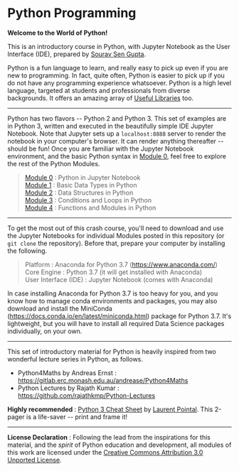 # Python Programming

**Welcome to the World of Python!**

This is an introductory course in Python, with Jupyter Notebook as the User Interface (IDE), prepared by [Sourav Sen Gupta](http://www.souravsengupta.com/).

Python is a fun language to learn, and really easy to pick up even if you are new to programming. In fact, quite often, Python is easier to pick up if you do not have any programming experience whatsoever. Python is a high level language, targeted at students and professionals from diverse backgrounds. It offers an amazing array of [Useful Libraries](https://wiki.python.org/moin/UsefulModules) too.

---

Python has two flavors -- Python 2 and Python 3. This set of examples are in Python 3, written and executed in the beautifully simple IDE Jupyter Notebook. Note that Jupyter sets up a `localhost:8888` server to render the notebook in your computer's browser. It can render anything thereafter -- should be fun! Once you are familiar with the Jupyter Notebook environment, and the basic Python syntax in [Module 0](Module0_TheNotebook.ipynb), feel free to explore the rest of the Python Modules.

> [Module 0](Module0_TheNotebook.ipynb) : Python in Jupyter Notebook   
> [Module 1](Module1_DataTypes.ipynb) : Basic Data Types in Python  
> [Module 2](Module2_DataStructures.ipynb) : Data Structures in Python   
> [Module 3](Module3_ConditionLoop.ipynb) : Conditions and Loops in Python   
> [Module 4](Module4_Functions.ipynb) : Functions and Modules in Python   

---

To get the most out of this crash course, you'll need to download and use the Jupyter Notebooks for individual Modules posted in this repository (or `git clone` the repository). Before that, prepare your computer by installing the following.

> Platform : Anaconda for Python 3.7 (https://www.anaconda.com/)     
> Core Engine : Python 3.7 (it will get installed with Anaconda)    
> User Interface (IDE) : Jupyter Notebook (comes with Anaconda)     

In case installing Anaconda for Python 3.7 is too heavy for you, and you know how to manage conda environments and packages, you may also download and install the MiniConda (https://docs.conda.io/en/latest/miniconda.html) package for Python 3.7. It's lightweight, but you will have to install all required Data Science packages individually, on your own.

---

This set of introductory material for Python is heavily inspired from two wonderful lecture series in Python, as follows.

- Python4Maths by Andreas Ernst : https://gitlab.erc.monash.edu.au/andrease/Python4Maths
- Python Lectures by Rajath Kumar : https://github.com/rajathkmp/Python-Lectures

**Highly recommended** : [Python 3 Cheat Sheet](pythonCheatSheet.pdf) by [Laurent Pointal](https://perso.limsi.fr/pointal/python:memento). This 2-pager is a life-saver -- print and frame it!

---

**License Declaration** : Following the lead from the inspirations for this material, and the *spirit* of Python education and development, all modules of this work are licensed under the [Creative Commons Attribution 3.0 Unported License](http://creativecommons.org/licenses/by/3.0/).
